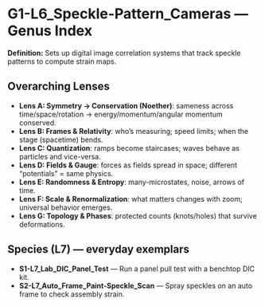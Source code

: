 # G1-L6_Speckle-Pattern_Cameras — Genus Index
**Definition:** Sets up digital image correlation systems that track speckle patterns to compute strain maps.

## Overarching Lenses

- **Lens A: Symmetry -> Conservation (Noether)**: sameness across time/space/rotation → energy/momentum/angular momentum conserved.
- **Lens B: Frames & Relativity**: who’s measuring; speed limits; when the stage (spacetime) bends.
- **Lens C: Quantization**: ramps become staircases; waves behave as particles and vice-versa.
- **Lens D: Fields & Gauge**: forces as fields spread in space; different “potentials” = same physics.
- **Lens E: Randomness & Entropy**: many-microstates, noise, arrows of time.
- **Lens F: Scale & Renormalization**: what matters changes with zoom; universal behavior emerges.
- **Lens G: Topology & Phases**: protected counts (knots/holes) that survive deformations.

## Species (L7) — everyday exemplars
- **S1-L7_Lab_DIC_Panel_Test** — Run a panel pull test with a benchtop DIC kit.
- **S2-L7_Auto_Frame_Paint-Speckle_Scan** — Spray speckles on an auto frame to check assembly strain.
